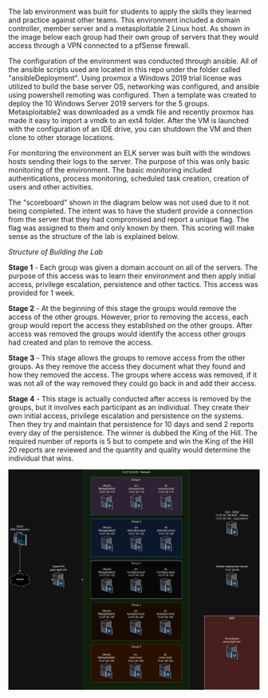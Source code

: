 The lab environment was built for students to apply the skills they learned and practice against other teams.  This environment included a domain controller, member server and a metasploitable 2 Linux host.  As shown in the image below each group had their own group of servers that they would access through a VPN connected to a pfSense firewall.  

The configuration of the environment was conducted through ansible.  All of the ansible scripts used are located in this repo under the folder called "ansibleDeployment".  Using proxmox a Windows 2019 trial license was utilized to build the base server OS, networking was configured, and ansible using powershell remoting was configured.  Then a template was created to deploy the 10 Windows Server 2019 servers for the 5 groups.  Metasploitable2 was downloaded as a vmdk file and recently proxmox has made it easy to import a vmdk to an ext4 folder.  After the VM is launched with the configuration of an IDE drive, you can shutdown the VM and then clone to other storage locations.

For monitoring the environment an ELK server was built with the windows hosts sending their logs to the server.  The purpose of this was only basic monitoring of the environment.  The basic monitoring included authentications, process monitoring, scheduled task creation, creation of users and other activities.

The "scoreboard" shown in the diagram below was not used due to it not being completed.  The intent was to have the student provide a connection from the server that they had compromised and report a unique flag.  The flag was assigned to them and only known by them.  This scoring will make sense as the structure of the lab is explained below. 

_Structure of Building the Lab_

**Stage 1** - Each group was given a domain account on all of the servers.  The purpose of this access was to learn their environment and then apply initial access, privilege escalation, persistence and other tactics.  This access was provided for 1 week.

**Stage 2** - At the beginning of this stage the groups would remove the access of the other groups.  However, prior to removing the access, each group would report the access they established on the other groups.  After access was removed the groups would identify the access other groups had created and plan to remove the access.

**Stage 3** - This stage allows the groups to remove access from the other groups.  As they remove the access they document what they found and how they removed the access.  The groups where access was removed, if it was not all of the way removed they could go back in and add their access.

**Stage 4** - This stage is actually conducted after access is removed by the groups, but it involves each participant as an individual.  They create their own initial access, privilege escalation and persistence on the systems.  Then they try and maintain that persistence for 10 days and send 2 reports every day of the persistence.  The winner is dubbed the King of the Hill.  The required number of reports is 5 but to compete and win the King of the Hill 20 reports are reviewed and the quantity and quality would determine the individual that wins. 



![Lab Environment](/images/IT420Final.drawio.png)